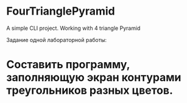 # FourTrianglePyramid
A simple CLI project. Working with 4 triangle Pyramid
<p>Задание одной лабораторной работы:</p>
<h1>Составить программу, заполняющую экран контурами треугольников разных
цветов.</h1>
